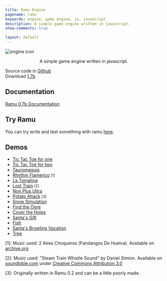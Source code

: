 ```yaml
---
title: Ramu Engine
pagename: ramu
keywords: engine, game engine, js, javascript
description: A simple game engine written in javascript.
show-comments: true

layout: default
---
```

![engine icon](https://camo.githubusercontent.com/1dc58b6bf552c9658f60acb29dc664bd8d38f971/68747470733a2f2f342e62702e626c6f6773706f742e636f6d2f2d387636466d7a7a6139466f2f576276435f524242522d492f41414141414141414866382f7450576c6569624c545a3079776278756f4f3767486d6a4a5f764175574b676251434c63424741732f73313630302f6c6f676f2e706e67)
<p align="center">A simple game engine written in javascript.</p>

Source code in [Github](https://github.com/HermesPasser/Ramu)   
Download [1.7b](https://github.com/HermesPasser/Ramu/releases/download/1.7b/ramu-1.7b.js)   

## Documentation
[Ramu 0.7b Documentation](/wiki-0.7/home.html)  

## Try Ramu
You can try write and test something with ramu [here](tryramu/).

## Demos  
* [Tic Tac Toe for one](isxmas3/tictoeforone.html)
* [Tic Tac Toe for two](tictactoe/)
* [Tauromaquia](tauromaquia/)
* [Rhythm Flamenco](rhythmflamenco/) <small class="ref">[1]</small>
* [La Tomatina](latomatina/)
* [Lost Train](losttrain/) <small class="ref">[2]</small>
* [Non Plus Ultra](nonplusultra/)
* [Potato Attack](potatoattack/) <small class="ref">[3]</small>
* [Snow Simulation](isxmas3/snow.html) 
* [Find the Ogre](isxmas3/ogre.html) 
* [Cover the Holes](isxmas3/hole.html) 
* [Santa's Gift](isxmas3/gift.html) 
* [Fish](isxmas3/fish.html) 
* [Santa's Browling Vacation](isxmas3/browling.html) 
* [Tree](isxmas3/tree.html) 

\[1\]: Music used: 2 Aires Choqueros (Fandangos De Huelva). Available on [archive.org](https://archive.org/details/PacoDeLuciaManitasDePlata)   

\[2\]: Music used: "Steam Train Whistle Sound" by Daniel Simion. Available on [soundbible.com](http://soundbible.com/2177-Steam-Train-Whistle.html) under [Creative Commons Attribution 3.0 ](https://creativecommons.org/licenses/by/3.0/?theme=Running_Club)   

\[3\]: Originally written in Ramu 0.2 and can be a little poorly made.
